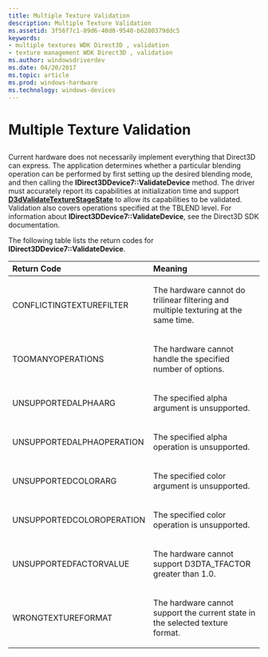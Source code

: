 ```yaml
---
title: Multiple Texture Validation
description: Multiple Texture Validation
ms.assetid: 3f56f7c1-89d6-40d0-9540-b6280379ddc5
keywords:
- multiple textures WDK Direct3D , validation
- texture management WDK Direct3D , validation
ms.author: windowsdriverdev
ms.date: 04/20/2017
ms.topic: article
ms.prod: windows-hardware
ms.technology: windows-devices
---
```


# Multiple Texture Validation


## <span id="ddk_multiple_texture_validation_gg"></span><span id="DDK_MULTIPLE_TEXTURE_VALIDATION_GG"></span>


Current hardware does not necessarily implement everything that Direct3D can express. The application determines whether a particular blending operation can be performed by first setting up the desired blending mode, and then calling the **IDirect3DDevice7::ValidateDevice** method. The driver must accurately report its capabilities at initialization time and support [**D3dValidateTextureStageState**](https://msdn.microsoft.com/library/windows/hardware/ff549064) to allow its capabilities to be validated. Validation also covers operations specified at the TBLEND level. For information about **IDirect3DDevice7::ValidateDevice**, see the Direct3D SDK documentation.

The following table lists the return codes for **IDirect3DDevice7::ValidateDevice**.

<table>
<colgroup>
<col width="50%" />
<col width="50%" />
</colgroup>
<thead>
<tr class="header">
<th align="left">Return Code</th>
<th align="left">Meaning</th>
</tr>
</thead>
<tbody>
<tr class="odd">
<td align="left"><p>CONFLICTINGTEXTUREFILTER</p></td>
<td align="left"><p>The hardware cannot do trilinear filtering and multiple texturing at the same time.</p></td>
</tr>
<tr class="even">
<td align="left"><p>TOOMANYOPERATIONS</p></td>
<td align="left"><p>The hardware cannot handle the specified number of options.</p></td>
</tr>
<tr class="odd">
<td align="left"><p>UNSUPPORTEDALPHAARG</p></td>
<td align="left"><p>The specified alpha argument is unsupported.</p></td>
</tr>
<tr class="even">
<td align="left"><p>UNSUPPORTEDALPHAOPERATION</p></td>
<td align="left"><p>The specified alpha operation is unsupported.</p></td>
</tr>
<tr class="odd">
<td align="left"><p>UNSUPPORTEDCOLORARG</p></td>
<td align="left"><p>The specified color argument is unsupported.</p></td>
</tr>
<tr class="even">
<td align="left"><p>UNSUPPORTEDCOLOROPERATION</p></td>
<td align="left"><p>The specified color operation is unsupported.</p></td>
</tr>
<tr class="odd">
<td align="left"><p>UNSUPPORTEDFACTORVALUE</p></td>
<td align="left"><p>The hardware cannot support D3DTA_TFACTOR greater than 1.0.</p></td>
</tr>
<tr class="even">
<td align="left"><p>WRONGTEXTUREFORMAT</p></td>
<td align="left"><p>The hardware cannot support the current state in the selected texture format.</p></td>
</tr>
</tbody>
</table>

 

 

 





